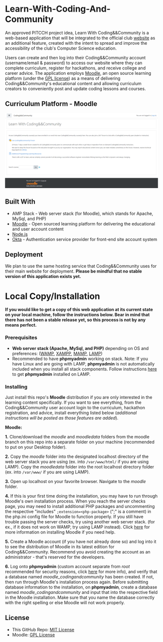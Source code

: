 # Learn-With-Coding-And-Community
An approved PITCCH project idea, Learn With Coding&&Community is a web-based application that will be integrated to the official club [website](https://codingandcommunity.org/) as an additional feature, created with the intent to spread and improve the accessibility of the club's Computer Science education.

Users can create and then log into their Coding&&Community account (username/email & password) to access our website where they can complete curriculum, register for hackathons, and receive college and career advice. The application employs [Moodle](https://moodle.org/), an open source learning platform (under the [GPL license](https://docs.moodle.org/dev/License)) as a means of delivering Coding&&Community's educational content and allowing curriculum creators to conveniently post and update coding lessons and courses.

## Curriculum Platform - Moodle
![moodle_integration_to_learnwithcoding&&community_early_stage](https://github.com/JessHua159/Learn-With-Coding-And-Community/blob/master/all_assets/info/moodle_integration_to_learnwithcoding%26%26community_early_stage.PNG)

## Built With
* AMP Stack - Web server stack (for Moodle), which stands for Apache, MySql, and PHP)
* [Moodle](https://moodle.org/) - Open sourced learning platform for delivering the educational and user account content
* [Node.js](https://nodejs.org/en/)
* [Okta](https://developer.okta.com/) - Authentication service provider for front-end site account system

## Deployment
We plan to use the same hosting service that Coding&&Community uses for their main website for deployment. **Please be mindful that no stable version of this application exists yet.**

# Local Copy/Installation
**If you would like to get a copy of this web application at its current state on your local machine, follow the instructions below. Bear in mind that there has not been a stable release yet, so this process is not by any means perfect.**

### Prerequisites
* **Web server stack (Apache, MySql, and PHP)** depending on OS and preferences: ([WAMP](http://ampps.com/wamp), [XAMPP](https://www.apachefriends.org/index.html), [MAMP](https://www.mamp.info/en/), [LAMP](https://phoenixnap.com/kb/how-to-install-lamp-stack-on-ubuntu))
* Recommended to have **phpmyadmin** working on stack. 
Note: If you have Linux and are going with LAMP,  **phpmyadmin** is not automatically included when you install all stack components. Follow instructions [here](https://www.ostechnix.com/install-phpmyadmin-with-lamp-stack-on-ubuntu-16-04/) to get **phpmyadmin** installed on LAMP.

### Installing
Just install this repo's **Moodle** distribution if you are only interested in the learning content specifically. If you want to see everything, from the Coding&&Community user account login to the curriculum, hackathon registration, and advice, install everything listed below (*additional instructions will be posted as those features are added*).

**Moodle:**

  **1.** Clone/download the *moodle* and *moodledata* folders from the moodle branch on this repo into a separate folder on your machine (recommended to put on your Desktop folder).
 
  **2.** Copy the *moodle* folder into the designated localhost directory of the web server stack you are using (ex. into `/var/www/html/` if you are using LAMP). Copy the *moodledata* folder into the root localhost directory folder (ex. into `/var/www/` if you are using LAMP).

  **3.** Open up localhost on your favorite browser. Navigate to the *moodle* folder. 

  **4.** If this is your first time doing the installation, you may have to run through Moodle's own installation process. When you reach the server checks page, you may need to install additional PHP packages and uncommenting the respective "includes" `;extension=<php-package>` (";" is a comment) in the php.ini config file for Moodle to function properly. If you still have trouble passing the server checks, try using another web server stack. (for ex., if it does not work on WAMP, try using LAMP instead). Click [here](https://docs.moodle.org/38/en/Installation_quick_guide#Install_Moodle) for more information on installing Moodle if you need help.

  **5.** Create a Moodle account (if you have not already done so) and log into it to see the distribution of Moodle in its latest edition for Coding&&Community. Recommend you avoid creating the account as an administrator - that's reserved for the developers.
  
  **6.** Log onto **phpmyadmin** (custom account separate from *root* recommended for security reasons, click [here](https://webmasters.stackexchange.com/questions/2242/how-to-create-separate-users-in-phpmyadmin-each-one-cant-see-others-databases) for more info), and verify that a database named *moodle_codingandcommunity* has been created. If not, then run through Moodle's installation process again. Before submitting database information to the installation, on **phpmyadmin**, create a database named *moodle_codingandcommunity* and input that into the respective field in the Moodle installation. Make sure that you name the database correctly with the right spelling or else Moodle will not work properly.

## License
* This GitHub Repo: [MIT License](https://github.com/JessHua159/Learn-With-Coding-And-Community/blob/master/LICENSE)
* Moodle: [GPL License](https://docs.moodle.org/dev/License)
